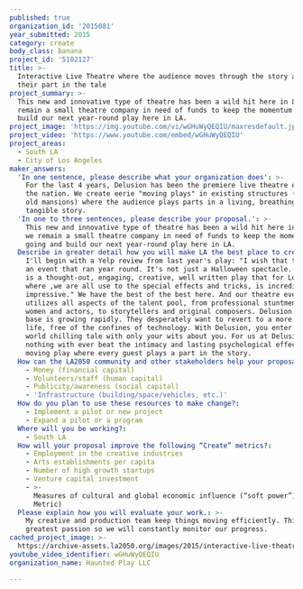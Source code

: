 ```yaml
---
published: true
organization_id: '2015081'
year_submitted: 2015
category: create
body_class: banana
project_id: '5102127'
title: >-
  Interactive Live Theatre where the audience moves through the story and plays
  their part in the tale
project_summary: >-
  This new and innovative type of theatre has been a wild hit here in LA. Yet we
  remain a small theatre company in need of funds to keep the momentum going and
  build our next year-round play here in LA. 
project_image: 'https://img.youtube.com/vi/wGHuWyQEQIU/maxresdefault.jpg'
project_video: 'https://www.youtube.com/embed/wGHuWyQEQIU'
project_areas:
  - South LA
  - City of Los Angeles
maker_answers:
  'In one sentence, please describe what your organization does': >-
    For the last 4 years, Delusion has been the premiere live theatre event in
    the nation. We create eerie "moving plays" in existing structures (such as
    old mansions) where the audience plays parts in a living, breathing, and
    tangible story.
  'In one to three sentences, please describe your proposal.': >-
    This new and innovative type of theatre has been a wild hit here in LA. Yet
    we remain a small theatre company in need of funds to keep the momentum
    going and build our next year-round play here in LA. 
  Describe in greater detail how you will make LA the best place to create.: >-
    I'll begin with a Yelp review from last year's play: "I wish that this was
    an event that ran year round. It's not just a Halloween spectacle. Delusion
    is a thought-out, engaging, creative, well written play that for Los Angeles
    where ,we are all use to the special effects and tricks, is incredibly
    impressive." We have the best of the best here. And our theatre event
    utilizes all aspects of the talent pool, from professional stuntmen and
    women and actors, to storytellers and original composers. Delusion's fan
    base is growing rapidly. They desperately want to revert to a more tangible
    life, free of the confines of technology. With Delusion, you enter a real
    world chilling tale with only your wits about you. For us at Delusion,
    nothing with ever beat the intimacy and lasting psychological effects of a
    moving play where every guest plays a part in the story. 
  How can the LA2050 community and other stakeholders help your proposal succeed?:
    - Money (financial capital)
    - Volunteers/staff (human capital)
    - Publicity/awareness (social capital)
    - 'Infrastructure (building/space/vehicles, etc.)'
  How do you plan to use these resources to make change?:
    - Implement a pilot or new project
    - Expand a pilot or a program
  Where will you be working?:
    - South LA
  How will your proposal improve the following “Create” metrics?:
    - Employment in the creative industries
    - Arts establishments per capita
    - Number of high growth startups
    - Venture capital investment
    - >-
      Measures of cultural and global economic influence (“soft power”) (Dream
      Metric)
  Please explain how you will evaluate your work.: >-
    My creative and production team keep things moving efficiently. This is our
    greatest passion so we will constantly monitor our progress.
cached_project_image: >-
  https://archive-assets.la2050.org/images/2015/interactive-live-theatre-where-the-audience-moves-through-the-story-and-plays-their-part-in-the-tale/img.youtube.com/vi/wGHuWyQEQIU/maxresdefault.jpg
youtube_video_identifier: wGHuWyQEQIU
organization_name: Haunted Play LLC

---
```

